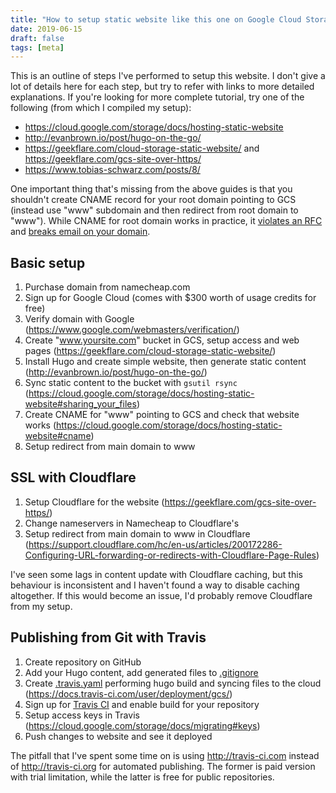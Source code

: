 ```yaml
---
title: "How to setup static website like this one on Google Cloud Storage"
date: 2019-06-15
draft: false
tags: [meta]
---
```


This is an outline of steps I've performed to setup this website. I don't give a lot of details here for each step, but try to refer with links to more detailed explanations. If you're looking for more complete tutorial, try one of the following (from which I compiled my setup):

* https://cloud.google.com/storage/docs/hosting-static-website
* http://evanbrown.io/post/hugo-on-the-go/
* https://geekflare.com/cloud-storage-static-website/ and https://geekflare.com/gcs-site-over-https/
* https://www.tobias-schwarz.com/posts/8/

One important thing that's missing from the above guides is that you shouldn't create CNAME record for your root domain pointing to GCS (instead use "www" subdomain and then redirect from root domain to "www"). While CNAME for root domain works in practice, it [violates an RFC](https://support.dnsmadeeasy.com/index.php?/Knowledgebase/Article/View/14/0/why-cant-i-create-a-cname-record-for-the-root-record) and [breaks email on your domain](https://serverfault.com/questions/91712/dns-using-cnames-breaks-mx-records).

## Basic setup

1. Purchase domain from namecheap.com
1. Sign up for Google Cloud (comes with $300 worth of usage credits for free)
1. Verify domain with Google (https://www.google.com/webmasters/verification/)
1. Create "www.yoursite.com" bucket in GCS, setup access and web pages (https://geekflare.com/cloud-storage-static-website/)
1. Install Hugo and create simple website, then generate static content (http://evanbrown.io/post/hugo-on-the-go/)
1. Sync static content to the bucket with `gsutil rsync` (https://cloud.google.com/storage/docs/hosting-static-website#sharing_your_files)
1. Create CNAME for "www" pointing to GCS and check that website works (https://cloud.google.com/storage/docs/hosting-static-website#cname)
1. Setup redirect from main domain to www

## SSL with Cloudflare

1. Setup Cloudflare for the website (https://geekflare.com/gcs-site-over-https/)
1. Change nameservers in Namecheap to Cloudflare's
1. Setup redirect from main domain to www in Cloudflare (https://support.cloudflare.com/hc/en-us/articles/200172286-Configuring-URL-forwarding-or-redirects-with-Cloudflare-Page-Rules)

I've seen some lags in content update with Cloudflare caching, but this behaviour is inconsistent and I haven't found a way to disable caching altogether. If this would become an issue, I'd probably remove Cloudflare from my setup.

## Publishing from Git with Travis

1. Create repository on GitHub
1. Add your Hugo content, add generated files to [.gitignore](https://github.com/kholodilov/kholodilov.me/blob/master/.gitignore)
1. Create [.travis.yaml](https://github.com/kholodilov/kholodilov.me/blob/master/.travis.yml) performing hugo build and syncing files to the cloud (https://docs.travis-ci.com/user/deployment/gcs/)
1. Sign up for [Travis CI](http://travis-ci.org) and enable build for your repository
1. Setup access keys in Travis (https://cloud.google.com/storage/docs/migrating#keys)
1. Push changes to website and see it deployed

The pitfall that I've spent some time on is using http://travis-ci.com instead of http://travis-ci.org for automated publishing. The former is paid version with trial limitation, while the latter is free for public repositories.

